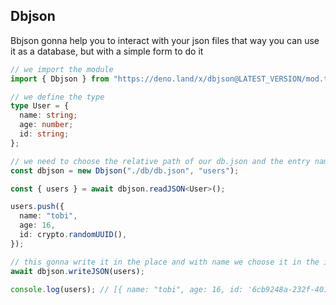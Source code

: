 ## Dbjson

Bbjson gonna help you to interact with your json files that way you can use it
as a database, but with a simple form to do it

```typescript
// we import the module
import { Dbjson } from "https://deno.land/x/dbjson@LATEST_VERSION/mod.ts";

// we define the type
type User = {
  name: string;
  age: number;
  id: string;
};

// we need to choose the relative path of our db.json and the entry name of our json
const dbjson = new Dbjson("./db/db.json", "users"); 

const { users } = await dbjson.readJSON<User>();

users.push({
  name: "tobi",
  age: 16,
  id: crypto.randomUUID(),
});

// this gonna write it in the place and with name we choose it in the instance we did in "new Dbjson"
await dbjson.writeJSON(users); 

console.log(users); // [{ name: "tobi", age: 16, id: '6cb9248a-232f-4011-8a05-b315157fdfe5' }]
```
